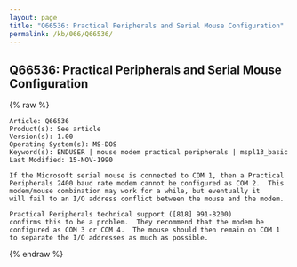 ```yaml
---
layout: page
title: "Q66536: Practical Peripherals and Serial Mouse Configuration"
permalink: /kb/066/Q66536/
---
```


## Q66536: Practical Peripherals and Serial Mouse Configuration

{% raw %}

	Article: Q66536
	Product(s): See article
	Version(s): 1.00
	Operating System(s): MS-DOS
	Keyword(s): ENDUSER | mouse modem practical peripherals | mspl13_basic
	Last Modified: 15-NOV-1990
	
	If the Microsoft serial mouse is connected to COM 1, then a Practical
	Peripherals 2400 baud rate modem cannot be configured as COM 2.  This
	modem/mouse combination may work for a while, but eventually it
	will fail to an I/O address conflict between the mouse and the modem.
	
	Practical Peripherals technical support ([818] 991-8200)
	confirms this to be a problem.  They recommend that the modem be
	configured as COM 3 or COM 4.  The mouse should then remain on COM 1
	to separate the I/O addresses as much as possible.

{% endraw %}
